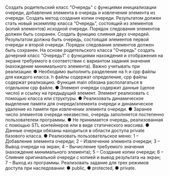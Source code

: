 Создать родительский класс "Очередь" с функциями инициализации очереди, добавления элемента в очередь и извлечения элемента из очереди. Создать метод создания копии очереди. Результатом должен стать новый экземпляр класса “Очередь”, состоящий из элементов (копий элементов) исходной очереди. Порядок следования элементов должен быть сохранен. Создать функцию слияния двух очередей. Результатом должна быть очередь, состоящая элементов первой очереди и второй очереди. Порядок следования элементов должен быть сохранен. На основе родительского класса "Очередь" создать дочерний класс "Очередь1" с функциями нахождения и отображения на экране требуемого в соответствии с вариантом задания значения (нахождение минимального элемента). Важно учитывать при реализации: ● Необходимо выполнить разделение на h и cpp файлы для каждого класса. h файлы содержат определение, cpp файлы содержат реализацию. Функция main обязана располагаться в отдельном cpp файле. ● Элемент очереди содержит данные (целое число) и ссылку на предыдущий элемент. Элемент реализовать с помощью класса или структуры. ● Реализовать динамическое выделение памяти для очереди/элемента очереди и динамическое удаление из памяти при извлечении элемента очереди. ● Заранее число элементов очереди неизвестно, очередь заполняется постепенно пользователем программы. ● Не принимается очередь, реализованная с помощью STL контейнеров или в виде статического массива. ● Данные очереди обязаны находиться в области доступа private базового класса. ● Реализовать пользовательское меню: 1 – Добавление элемента очереди; 2 – Извлечение элемента очереди; 3 – Вывод очереди на экран; 4 – Вычисление требуемого значения (нахождение минимального элемента); 5 – Создание копии очереди; 6 – Слияние оригинальной очереди с копией и вывод результата на экран; 7 – Выход из программы. Реализовать задание для трех режимов доступа при наследовании: ● public, ● protected, ● private.
